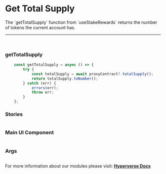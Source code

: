 # Get Total Supply

<p> The `getTotalSupply` function from `useStakeRewards` returns the number of tokens the current account has. </p>

---

<br>

### getTotalSupply

```jsx
	const getTotalSupply = async () => {
		try {
			const totalSupply = await proxyContract?.totalSupply();
			return totalSupply.toNumber();
		} catch (err) {
			errors(err);
			throw err;
		}
	};
```

### Stories

```jsx

```

### Main UI Component

```jsx

```

### Args

```jsx

```

For more information about our modules please visit: [**Hyperverse Docs**](https://docs.hyperverse.dev)

